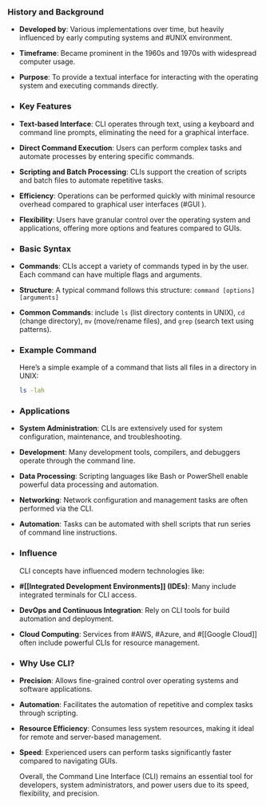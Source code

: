 ### **History and Background**
- **Developed by**: Various implementations over time, but heavily influenced by early computing systems and #UNIX environment.
- **Timeframe**: Became prominent in the 1960s and 1970s with widespread computer usage.
- **Purpose**: To provide a textual interface for interacting with the operating system and executing commands directly.
- ### **Key Features**
- **Text-based Interface**: CLI operates through text, using a keyboard and command line prompts, eliminating the need for a graphical interface.
- **Direct Command Execution**: Users can perform complex tasks and automate processes by entering specific commands.
- **Scripting and Batch Processing**: CLIs support the creation of scripts and batch files to automate repetitive tasks.
- **Efficiency**: Operations can be performed quickly with minimal resource overhead compared to graphical user interfaces (#GUI ).
- **Flexibility**: Users have granular control over the operating system and applications, offering more options and features compared to GUIs.
- ### **Basic Syntax**
- **Commands**: CLIs accept a variety of commands typed in by the user. Each command can have multiple flags and arguments.
- **Structure**: A typical command follows this structure: `command [options] [arguments]`
- **Common Commands**: include `ls` (list directory contents in UNIX), `cd` (change directory), `mv` (move/rename files), and `grep` (search text using patterns).
- ### **Example Command**
  
  Here’s a simple example of a command that lists all files in a directory in UNIX:
  
  ```sh
  ls -lah
  ```
- ### **Applications**
- **System Administration**: CLIs are extensively used for system configuration, maintenance, and troubleshooting.
- **Development**: Many development tools, compilers, and debuggers operate through the command line.
- **Data Processing**: Scripting languages like Bash or PowerShell enable powerful data processing and automation.
- **Networking**: Network configuration and management tasks are often performed via the CLI.
- **Automation**: Tasks can be automated with shell scripts that run series of command line instructions.
- ### **Influence**
  
  CLI concepts have influenced modern technologies like:
- **#[[Integrated Development Environments]] (IDEs)**: Many include integrated terminals for CLI access.
- **DevOps and Continuous Integration**: Rely on CLI tools for build automation and deployment.
- **Cloud Computing**: Services from #AWS, #Azure, and #[[Google Cloud]] often include powerful CLIs for resource management.
- ### **Why Use CLI?**
- **Precision**: Allows fine-grained control over operating systems and software applications.
- **Automation**: Facilitates the automation of repetitive and complex tasks through scripting.
- **Resource Efficiency**: Consumes less system resources, making it ideal for remote and server-based management.
- **Speed**: Experienced users can perform tasks significantly faster compared to navigating GUIs.
  
  Overall, the Command Line Interface (CLI) remains an essential tool for developers, system administrators, and power users due to its speed, flexibility, and precision.